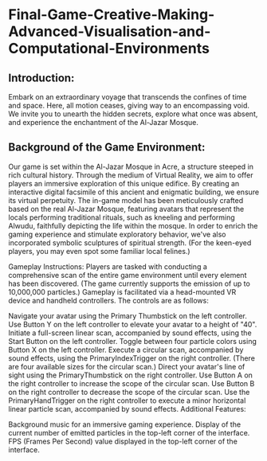 # Final-Game-Creative-Making-Advanced-Visualisation-and-Computational-Environments

## Introduction: ##
Embark on an extraordinary voyage that transcends the confines of time and space. Here, all motion ceases, giving way to an encompassing void. We invite you to unearth the hidden secrets, explore what once was absent, and experience the enchantment of the Al-Jazar Mosque.

## Background of the Game Environment: ##
Our game is set within the Al-Jazar Mosque in Acre, a structure steeped in rich cultural history. Through the medium of Virtual Reality, we aim to offer players an immersive exploration of this unique edifice. By creating an interactive digital facsimile of this ancient and enigmatic building, we ensure its virtual perpetuity. The in-game model has been meticulously crafted based on the real Al-Jazar Mosque, featuring avatars that represent the locals performing traditional rituals, such as kneeling and performing Alwudu, faithfully depicting the life within the mosque. In order to enrich the gaming experience and stimulate exploratory behavior, we've also incorporated symbolic sculptures of spiritual strength. (For the keen-eyed players, you may even spot some familiar local felines.)

Gameplay Instructions:
Players are tasked with conducting a comprehensive scan of the entire game environment until every element has been discovered. (The game currently supports the emission of up to 10,000,000 particles.)
Gameplay is facilitated via a head-mounted VR device and handheld controllers. The controls are as follows:

Navigate your avatar using the Primary Thumbstick on the left controller.
Use Button Y on the left controller to elevate your avatar to a height of "40".
Initiate a full-screen linear scan, accompanied by sound effects, using the Start Button on the left controller.
Toggle between four particle colors using Button X on the left controller.
Execute a circular scan, accompanied by sound effects, using the PrimaryIndexTrigger on the right controller. (There are four available sizes for the circular scan.)
Direct your avatar's line of sight using the PrimaryThumbstick on the right controller.
Use Button A on the right controller to increase the scope of the circular scan.
Use Button B on the right controller to decrease the scope of the circular scan.
Use the PrimaryHandTrigger on the right controller to execute a minor horizontal linear particle scan, accompanied by sound effects.
Additional Features:

Background music for an immersive gaming experience.
Display of the current number of emitted particles in the top-left corner of the interface.
FPS (Frames Per Second) value displayed in the top-left corner of the interface.
